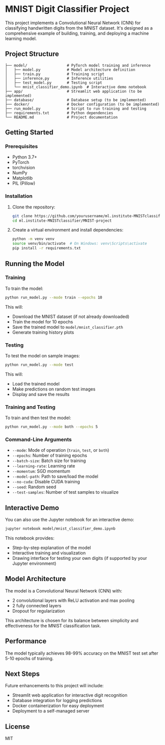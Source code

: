 # MNIST Digit Classifier Project

This project implements a Convolutional Neural Network (CNN) for classifying handwritten digits from the MNIST dataset. It's designed as a comprehensive example of building, training, and deploying a machine learning model.

## Project Structure

```
├── model/                  # PyTorch model training and inference
│   ├── model.py            # Model architecture definition
│   ├── train.py            # Training script
│   ├── inference.py        # Inference utilities
│   ├── test_model.py       # Testing script
│   └── mnist_classifier_demo.ipynb  # Interactive demo notebook
├── app/                    # Streamlit web application (to be implemented)
├── database/               # Database setup (to be implemented)
├── docker/                 # Docker configuration (to be implemented)
├── run_model.py            # Script to run training and testing
├── requirements.txt        # Python dependencies
└── README.md               # Project documentation
```

## Getting Started

### Prerequisites

- Python 3.7+
- PyTorch
- torchvision
- NumPy
- Matplotlib
- PIL (Pillow)

### Installation

1. Clone the repository:

   ```bash
   git clone https://github.com/yourusername/ml.institute-MNISTclassifier.git
   cd ml.institute-MNISTclassifier/MNIST-project
   ```

2. Create a virtual environment and install dependencies:
   ```bash
   python -m venv venv
   source venv/bin/activate  # On Windows: venv\Scripts\activate
   pip install -r requirements.txt
   ```

## Running the Model

### Training

To train the model:

```bash
python run_model.py --mode train --epochs 10
```

This will:

- Download the MNIST dataset (if not already downloaded)
- Train the model for 10 epochs
- Save the trained model to `model/mnist_classifier.pth`
- Generate training history plots

### Testing

To test the model on sample images:

```bash
python run_model.py --mode test
```

This will:

- Load the trained model
- Make predictions on random test images
- Display and save the results

### Training and Testing

To train and then test the model:

```bash
python run_model.py --mode both --epochs 5
```

### Command-Line Arguments

- `--mode`: Mode of operation (`train`, `test`, or `both`)
- `--epochs`: Number of training epochs
- `--batch-size`: Batch size for training
- `--learning-rate`: Learning rate
- `--momentum`: SGD momentum
- `--model-path`: Path to save/load the model
- `--no-cuda`: Disable CUDA training
- `--seed`: Random seed
- `--test-samples`: Number of test samples to visualize

## Interactive Demo

You can also use the Jupyter notebook for an interactive demo:

```bash
jupyter notebook model/mnist_classifier_demo.ipynb
```

This notebook provides:

- Step-by-step explanation of the model
- Interactive training and visualization
- Drawing interface for testing your own digits (if supported by your Jupyter environment)

## Model Architecture

The model is a Convolutional Neural Network (CNN) with:

- 2 convolutional layers with ReLU activation and max pooling
- 2 fully connected layers
- Dropout for regularization

This architecture is chosen for its balance between simplicity and effectiveness for the MNIST classification task.

## Performance

The model typically achieves 98-99% accuracy on the MNIST test set after 5-10 epochs of training.

## Next Steps

Future enhancements to this project will include:

- Streamlit web application for interactive digit recognition
- Database integration for logging predictions
- Docker containerization for easy deployment
- Deployment to a self-managed server

## License

MIT
